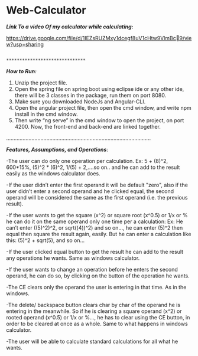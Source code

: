 # Web-Calculator

***Link To a video Of my calculator while calculating:***

https://drive.google.com/file/d/1IEZsRUZMxy1dcegf8uV1cHtw9VlmBc9/view?usp=sharing


                                                                   ****************************** 
***How to Run:***

1) Unzip the project file.
2) Open the spring file on spring boot using eclipse ide or any other 
ide, there will be 3 classes in the package, run them on port 8080.
3) Make sure you downloaded NodeJs and Angular-CLI.
4) Open the angular project file, then open the cmd window, and 
write npm install in the cmd window.
5) Then write “ng serve” in the cmd window to open the project, on 
port 4200.
 Now, the front-end and back-end are linked together.
 
 
…………………………………………………………………………………….


***Features, Assumptions, and Operations***:

-The user can do only one operation per calculation. 
Ex: 5 + (8)^2, 600*15%, (5)^2 * (6)^2, 1/(5) + 2,….so on.. and he can add to the result easily as the windows calculator does.

-If the user didn’t enter the first operand it will be default "zero", also if the user didn’t enter a second operand and he clicked equal,
the second operand will be considered the same as the first operand (i.e. the previous result).

-If the user wants to get the square (x^2) or square root (x^0.5) or 1/x or % he can do it on the same operand only one time per a calculation:
Ex: He can’t enter ((5)^2)^2, or sqrt((4))^2) and so on..., he can enter (5)^2 then equal then square the result again, easily. 
But he can enter a calculation like this: (5)^2 + sqrt(5), and so on...

-If the user clicked equal button to get the result he can add to the result any operations he wants. Same as windows calculator.

-If the user wants to change an operation before he enters the second operand, he can do so, by clicking on the button of the operation he wants.

-The CE clears only the operand the user is entering in that time. As in the windows.

-The delete/ backspace button clears char by char of the operand he is entering in the meanwhile. 
So if he is clearing a square operand (x^2) or rooted operand (x^0.5) or 1/x or %..., he has to clear using the CE button,
in order to be cleared at once as a whole. Same to what happens in windows calculator.

-The user will be able to calculate standard calculations for all what he wants.
